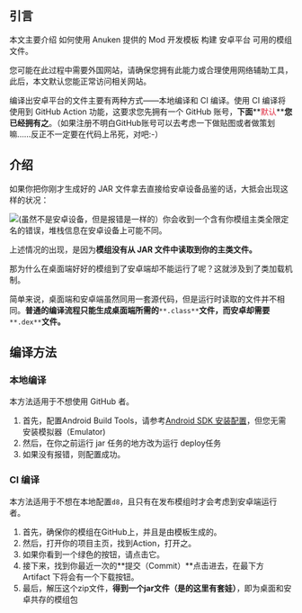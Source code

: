 ## 引言
本文主要介绍 如何使用 Anuken 提供的 Mod 开发模板 构建 安卓平台 可用的模组文件。

您可能在此过程中需要外国网站，请确保您拥有此能力或合理使用网络辅助工具，此后，本文默认您能正常访问相关网站。

编译出安卓平台的文件主要有两种方式——本地编译和 CI 编译。使用 CI 编译将使用到 GitHub Action 功能，这要求您先拥有一个 GitHub 账号，**下面****<font style="color:#DF2A3F;">默认</font>****您已经拥有之**。（如果注册不明白GitHub账号可以去考虑一下做贴图或者做策划嘛……反正不一定要在代码上吊死，对吧:-）

## 介绍
如果你把你刚才生成好的 JAR 文件拿去直接给安卓设备品鉴的话，大抵会出现这样的状况：

![](https://cdn.nlark.com/yuque/0/2025/png/32523625/1739621694822-ec67f86d-dccd-462f-aa32-0b57060c0637.png)(虽然不是安卓设备，但是报错是一样的）你会收到一个含有你模组主类全限定名的错误，堆栈信息在安卓设备上可能不同。

上述情况的出现，是因为**模组没有从 JAR 文件中读取到你的主类文件。**

那为什么在桌面端好好的模组到了安卓端却不能运行了呢？这就涉及到了类加载机制。

简单来说，桌面端和安卓端虽然同用一套源代码，但是运行时读取的文件并不相同。**普通的编译流程只能生成桌面端所需的**`**.class**`**文件，而安卓却需要**`**.dex**`**文件。**

## **编译方法**
### 本地编译
本方法适用于不想使用 GitHub 者。

1. 首先，配置Android Build Tools，请参考[Android SDK 安装配置](https://www.jianshu.com/p/1b4ccd5b7dab)，但您无需安装模拟器（Emulator)
2. 然后，在你之前运行 jar 任务的地方改为运行 deploy任务
3. 如果没有报错，则配置成功。

### CI 编译
本方法适用于不想在本地配置`d8`，且只有在发布模组时才会考虑到安卓端运行者。

1. 首先，确保你的模组在GitHub上，并且是由模板生成的。
2. 然后，打开你的项目主页，找到Action，打开之。
3. 如果你看到一个绿色的按钮，请点击它。
4. 接下来，找到你最近一次的**提交（Commit）**点击进去，在最下方 Artifact 下将会有一个下载按钮。
5. 最后，解压这个zip文件，**得到一个jar文件（是的这里有套娃）**，即为桌面和安卓共存的模组包

